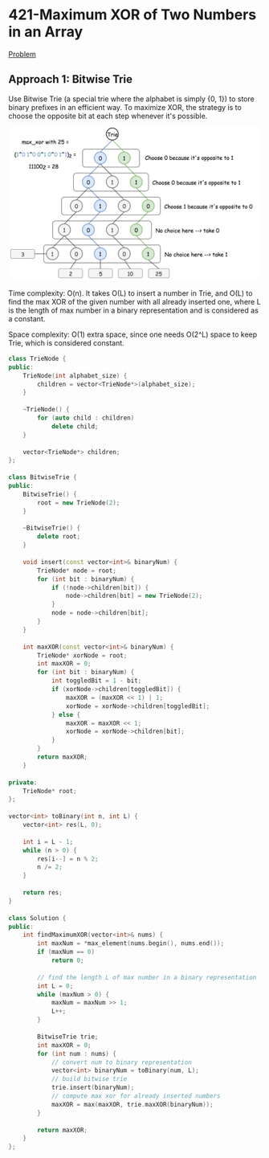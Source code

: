 # 421-Maximum XOR of Two Numbers in an Array

[Problem](https://leetcode.com/problems/maximum-xor-of-two-numbers-in-an-array/)

## Approach 1: Bitwise Trie

Use Bitwise Trie (a special trie where the alphabet is simply {0, 1}) to store binary prefixes in an efficient way. To maximize XOR, the strategy is to choose the opposite bit at each step whenever it's possible.

![trie](../img/421.png)

Time complexity: O(n). It takes O(L) to insert a number in Trie, and O(L) to find the max XOR of the given number with all already inserted one, where L is the length of max number in a binary representation and is considered as a constant.

Space complexity: O(1) extra space, since one needs O(2^L) space to keep Trie, which is considered constant.

```c++
class TrieNode {
public:
    TrieNode(int alphabet_size) {
        children = vector<TrieNode*>(alphabet_size);
    }

    ~TrieNode() {
        for (auto child : children)
            delete child;
    }

    vector<TrieNode*> children;
};

class BitwiseTrie {
public:
    BitwiseTrie() {
        root = new TrieNode(2);
    }

    ~BitwiseTrie() {
        delete root;
    }

    void insert(const vector<int>& binaryNum) {
        TrieNode* node = root;
        for (int bit : binaryNum) {
            if (!node->children[bit]) {
                node->children[bit] = new TrieNode(2);
            }
            node = node->children[bit];
        }
    }

    int maxXOR(const vector<int>& binaryNum) {
        TrieNode* xorNode = root;
        int maxXOR = 0;
        for (int bit : binaryNum) {
            int toggledBit = 1 - bit;
            if (xorNode->children[toggledBit]) {
                maxXOR = (maxXOR << 1) | 1;
                xorNode = xorNode->children[toggledBit];
            } else {
                maxXOR = maxXOR << 1;
                xorNode = xorNode->children[bit];
            }
        }
        return maxXOR;
    }

private:
    TrieNode* root;
};

vector<int> toBinary(int n, int L) {
    vector<int> res(L, 0);

    int i = L - 1;
    while (n > 0) {
        res[i--] = n % 2;
        n /= 2;
    }

    return res;
}

class Solution {
public:
    int findMaximumXOR(vector<int>& nums) {
        int maxNum = *max_element(nums.begin(), nums.end());
        if (maxNum == 0)
            return 0;

        // find the length L of max number in a binary representation
        int L = 0;
        while (maxNum > 0) {
            maxNum = maxNum >> 1;
            L++;
        }

        BitwiseTrie trie;
        int maxXOR = 0;
        for (int num : nums) {
            // convert num to binary representation
            vector<int> binaryNum = toBinary(num, L);
            // build bitwise trie
            trie.insert(binaryNum);
            // compute max xor for already inserted numbers
            maxXOR = max(maxXOR, trie.maxXOR(binaryNum));
        }

        return maxXOR;
    }
};
```
